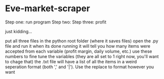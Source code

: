 Eve-market-scraper
==================
Step one: run program
Step two:
Step three: profit

just kidding...

put all three files in the python root folder (where it saves files)
open the .py file and run it
when its done running it will tell you how many items were accepted from each variable (profit margin, daily volume, etc.)
use these numbers to fine tune the variables (they are all set to 1 right now, you'll want to chage that)
the .txt file will have a list of all the items in a weird seperation format (both ',' and '|'). 
Use the replace to format however you want
